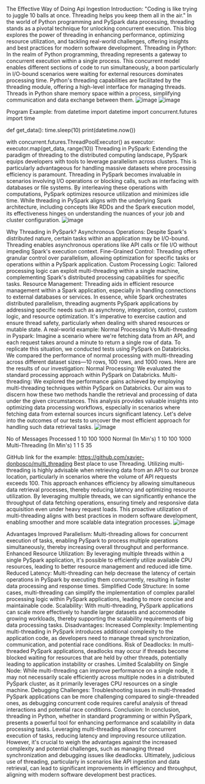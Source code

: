 The Effective Way of Doing Api Ingestion
Introduction:
"Coding is like trying to juggle 10 balls at once. Threading helps you keep them all in the air." In the world of Python programming and PySpark data processing, threading stands as a pivotal technique for unlocking concurrent execution. This blog explores the power of threading in enhancing performance, optimizing resource utilization, and tackling real-world challenges, offering insights and best practices for modern software development.
Threading in Python:
In the realm of Python programming, threading represents a gateway to concurrent execution within a single process. This concurrent model enables different sections of code to run simultaneously, a boon particularly in I/O-bound scenarios were waiting for external resources dominates processing time.
Python's threading capabilities are facilitated by the threading module, offering a high-level interface for managing threads. Threads in Python share memory space within a process, simplifying communication and data exchange between them. 
 ![image](https://github.com/xavier-donbosco/multi_threading/assets/103046687/44007208-bef1-460f-910c-1d4f2109c761)
![image](https://github.com/xavier-donbosco/multi_threading/assets/103046687/cae5a22c-67f6-4351-b7b4-780b6809b8d5)

Program Example:
from datetime import datetime
import concurrent.futures
import time

def get_data():
    time.sleep(10)
    print(datetime.now())

with concurrent.futures.ThreadPoolExecutor() as executor:
    executor.map(get_data, range(10))
Threading in PySpark:
Extending the paradigm of threading to the distributed computing landscape, PySpark equips developers with tools to leverage parallelism across clusters. This is particularly advantageous for handling massive datasets where processing efficiency is paramount.
Threading in PySpark becomes invaluable in scenarios involving I/O operations or blocking calls, such as interfacing with databases or file systems. By interleaving these operations with computations, PySpark optimizes resource utilization and minimizes idle time.
While threading in PySpark aligns with the underlying Spark architecture, including concepts like RDDs and the Spark execution model, its effectiveness hinges on understanding the nuances of your job and cluster configuration.
 ![image](https://github.com/xavier-donbosco/multi_threading/assets/103046687/cd663a12-d314-4300-b20b-1d939937dd65)


Why Threading in PySpark?
Asynchronous Operations: Despite Spark's distributed nature, certain tasks within an application may be I/O-bound. Threading enables asynchronous operations like API calls or file I/O without impeding Spark's execution context.
Fine-Grained Control: Threading offers granular control over parallelism, allowing optimization for specific tasks or operations within a PySpark application.
Custom Processing Logic: Tailored processing logic can exploit multi-threading within a single machine, complementing Spark's distributed processing capabilities for specific tasks.
Resource Management: Threading aids in efficient resource management within a Spark application, especially in handling connections to external databases or services.
In essence, while Spark orchestrates distributed parallelism, threading augments PySpark applications by addressing specific needs such as asynchrony, integration, control, custom logic, and resource optimization. It's imperative to exercise caution and ensure thread safety, particularly when dealing with shared resources or mutable state.
A real-world example: Normal Processing Vs Multi-threading in Pyspark:
Imagine a scenario where we're fetching data from an API, and each request takes around a minute to return a single row of data. To replicate this situation, we conducted tests using PySpark on Databricks. We compared the performance of normal processing with multi-threading across different dataset sizes—10 rows, 100 rows, and 1000 rows. Here are the results of our investigation:
Normal Processing: We evaluated the standard processing approach within PySpark on Databricks.
Multi-threading: We explored the performance gains achieved by employing multi-threading techniques within PySpark on Databricks.
Our aim was to discern how these two methods handle the retrieval and processing of data under the given circumstances. This analysis provides valuable insights into optimizing data processing workflows, especially in scenarios where fetching data from external sources incurs significant latency. Let's delve into the outcomes of our tests to uncover the most efficient approach for handling such data retrieval tasks.
 ![image](https://github.com/xavier-donbosco/multi_threading/assets/103046687/d9d1b5a0-a5fa-4044-8a09-4ff4e69f62eb)


No of Messages Processed	1	10	100	1000
Normal (In Min's)	1	10	100	1000
Multi-Threading (In Min's)	1	1	5	35

GitHub link for the example: https://github.com/xavier-donbosco/multi_threading
Best place to use Threading.
Utilizing multi-threading is highly advisable when retrieving data from an API to our bronze location, particularly in scenarios where the volume of API requests exceeds 100. 
This approach enhances efficiency by allowing simultaneous data retrieval processes, thereby reducing latency and optimizing resource utilization. 
By leveraging multiple threads, we can significantly enhance the throughput of data fetching operations, ensuring timely and responsive data acquisition even under heavy request loads. This proactive utilization of multi-threading aligns with best practices in modern software development, enabling smoother and more scalable data integration processes.
![image](https://github.com/xavier-donbosco/multi_threading/assets/103046687/11764946-21d6-45ad-95f6-7a446b4f55b0)


Advantages
Improved Parallelism: Multi-threading allows for concurrent execution of tasks, enabling PySpark to process multiple operations simultaneously, thereby increasing overall throughput and performance.
Enhanced Resource Utilization: By leveraging multiple threads within a single PySpark application, it's possible to efficiently utilize available CPU resources, leading to better resource management and reduced idle time.
Reduced Latency: Multi-threading can help decrease the latency of certain operations in PySpark by executing them concurrently, resulting in faster data processing and response times.
Simplified Code Structure: In some cases, multi-threading can simplify the implementation of complex parallel processing logic within PySpark applications, leading to more concise and maintainable code.
Scalability: With multi-threading, PySpark applications can scale more effectively to handle larger datasets and accommodate growing workloads, thereby supporting the scalability requirements of big data processing tasks.
Disadvantages:
Increased Complexity: Implementing multi-threading in PySpark introduces additional complexity to the application code, as developers need to manage thread synchronization, communication, and potential race conditions.
Risk of Deadlocks: In multi-threaded PySpark applications, deadlocks may occur if threads become blocked waiting for resources that are held by other threads, potentially leading to application instability or crashes.
Limited Scalability on Single Node: While multi-threading can improve performance on a single node, it may not necessarily scale efficiently across multiple nodes in a distributed PySpark cluster, as it primarily leverages CPU resources on a single machine.
Debugging Challenges: Troubleshooting issues in multi-threaded PySpark applications can be more challenging compared to single-threaded ones, as debugging concurrent code requires careful analysis of thread interactions and potential race conditions.
Conclusion:
In conclusion, threading in Python, whether in standard programming or within PySpark, presents a powerful tool for enhancing performance and scalability in data processing tasks. Leveraging multi-threading allows for concurrent execution of tasks, reducing latency and improving resource utilization. However, it's crucial to weigh the advantages against the increased complexity and potential challenges, such as managing thread synchronization and debugging issues like deadlocks. Ultimately, judicious use of threading, particularly in scenarios like API ingestion and data retrieval, can lead to significant improvements in efficiency and throughput, aligning with modern software development best practices.
